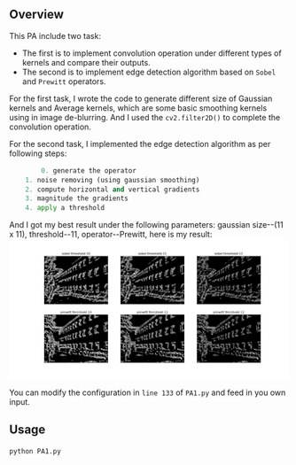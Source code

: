 ## Overview
This PA include two task:
- The first is to implement convolution operation under different types of kernels and compare their outputs.
- The second is to implement edge detection algorithm based on `Sobel` and `Prewitt` operators.

For the first task, I wrote the code to generate different size of Gaussian kernels and Average kernels, which are some basic smoothing kernels using in image de-blurring.
And I used the `cv2.filter2D()` to complete the convolution operation.

For the second task, I implemented the edge detection algorithm as per following steps:
```python
        0. generate the operator
	1. noise removing (using gaussian smoothing)
	2. compute horizontal and vertical gradients
	3. magnitude the gradients
	4. apply a threshold
```

And I got my best result under the following parameters:
 gaussian size--(11 x 11), threshold--11, operator--Prewitt, here is my result:
 ![edge-detection-result](edge_ksize_11.png)
 
 You can modify the configuration in `line 133` of `PA1.py` and feed in you own input.
 
## Usage
```python
python PA1.py
```